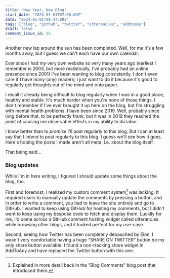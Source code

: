 ```yaml
---
title: "New Year, New Blog"
start_date: "2024-01-01T07:38:00Z"
date: "2024-01-01T08:47:00Z"
tags: ["blog", "github", "twitter", "utteranc.es", "addtoany"]
draft: false
comment_issue_id: 55
---
```


Another new lap around the sun has been completed. Well, for me it's a few months away, but I guess we can't each have our own calendar.

Ever since I had my very own website so very many years ago (earliest I remember is 2003, but more realistically, I've probably had an online presence since 2001) I've been wanting to blog consistently. I don't even care if I have many (any) readers; I just want to do it because it's good to regularly get thoughts out of the mind and onto paper.

I recall it already being difficult to blog regularly when I was in a good place, healthy and stable. It's much harder when you're none of those things. I don't remember if I've ever brought it up here on the blog, but I'm struggling with mental health problems. I have been since 2019. Well, probably since long before that, to be perfectly frank, but it was in 2019 they reached the point of causing me observable effects in my ability to do labor.

I know better than to _promise_ I'll post regularly to this blog. But I can at least say that I _intend_ to post regularly to this blog. I guess we'll see how it goes. Here's hoping the posts I made aren't all meta, i.e. about the blog itself.

That being said...

### Blog updates

While I'm in here writing, I figured I should update some things about the blog, too.

First and foremost, I realized my custom comment system[^comments] was lacking. It required users to manually update the comments by pressing a button, and in order to write a comment, you had to leave the site entirely and go to GitHub. I wanted to keep using GitHub for hosting my comments, but I didn't want to keep using my bespoke code to fetch and display them. Luckily for me, I'd come across a GitHub comment hosting widget called <ExternalLink to="https://utteranc.es/">utteranc.es</ExternalLink> while browsing other blogs, and it looked perfect for my use-case.

Second, seeing how Twitter has been completely debauched by Elon, I wasn't very comfortable having a huge "SHARE ON TWITTER" button be my only share button available. I found a non-tracking share widget in <ExternalLink to="https://www.addtoany.com/">AddToAny</ExternalLink> and have replaced the Twitter button with this one.

[^comments]: Explained in more detail back in <Link to="/blog/2020/06/25/blog-comments/">the "Blog Comments" blog post that introduced them</Link>.
